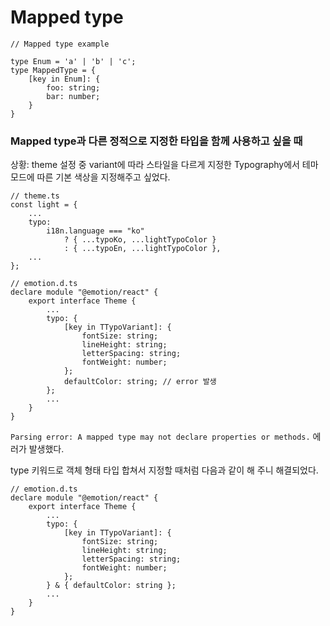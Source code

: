 # Mapped type

```
// Mapped type example

type Enum = 'a' | 'b' | 'c';
type MappedType = {
    [key in Enum]: {
        foo: string;
        bar: number;
    }
}
```

### Mapped type과 다른 정적으로 지정한 타입을 함께 사용하고 싶을 때

상황: theme 설정 중 variant에 따라 스타일을 다르게 지정한 Typography에서 테마 모드에 따른 기본 색상을 지정해주고 싶었다.

```
// theme.ts
const light = {
    ...
    typo:
        i18n.language === "ko"
            ? { ...typoKo, ...lightTypoColor }
            : { ...typoEn, ...lightTypoColor },
    ...
};

// emotion.d.ts
declare module "@emotion/react" {
    export interface Theme {
        ...
        typo: {
            [key in TTypoVariant]: {
                fontSize: string;
                lineHeight: string;
                letterSpacing: string;
                fontWeight: number;
            };
            defaultColor: string; // error 발생
        };
        ...
    }
}
```

`Parsing error: A mapped type may not declare properties or methods.` 에러가 발생했다.

type 키워드로 객체 형태 타입 합쳐서 지정할 때처럼 다음과 같이 해 주니 해결되었다.

```
// emotion.d.ts
declare module "@emotion/react" {
    export interface Theme {
        ...
        typo: {
            [key in TTypoVariant]: {
                fontSize: string;
                lineHeight: string;
                letterSpacing: string;
                fontWeight: number;
            };
        } & { defaultColor: string };
        ...
    }
}
```
